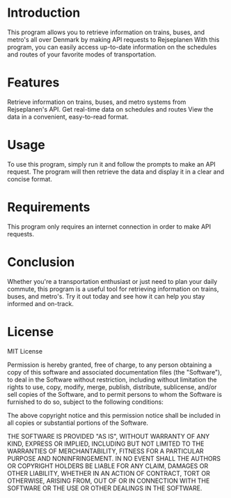 # Introduction
This program allows you to retrieve information on trains, buses, and metro's all over Denmark by making API requests to Rejseplanen
With this program, you can easily access up-to-date information on the schedules and routes of your favorite modes of transportation.

# Features
Retrieve information on trains, buses, and metro systems from Rejseplanen's API.
Get real-time data on schedules and routes
View the data in a convenient, easy-to-read format.

# Usage
To use this program, simply run it and follow the prompts to make an API request.
The program will then retrieve the data and display it in a clear and concise format.

# Requirements
This program only requires an internet connection in order to make API requests. 

# Conclusion
Whether you're a transportation enthusiast or just need to plan your daily commute, this program is a useful tool for retrieving information on trains, buses, and metro's. Try it out today and see how it can help you stay informed and on-track.

# License
MIT License

Permission is hereby granted, free of charge, to any person obtaining a copy
of this software and associated documentation files (the "Software"), to deal
in the Software without restriction, including without limitation the rights
to use, copy, modify, merge, publish, distribute, sublicense, and/or sell
copies of the Software, and to permit persons to whom the Software is
furnished to do so, subject to the following conditions:

The above copyright notice and this permission notice shall be included in all
copies or substantial portions of the Software.

THE SOFTWARE IS PROVIDED "AS IS", WITHOUT WARRANTY OF ANY KIND, EXPRESS OR
IMPLIED, INCLUDING BUT NOT LIMITED TO THE WARRANTIES OF MERCHANTABILITY,
FITNESS FOR A PARTICULAR PURPOSE AND NONINFRINGEMENT. IN NO EVENT SHALL THE
AUTHORS OR COPYRIGHT HOLDERS BE LIABLE FOR ANY CLAIM, DAMAGES OR OTHER
LIABILITY, WHETHER IN AN ACTION OF CONTRACT, TORT OR OTHERWISE, ARISING FROM,
OUT OF OR IN CONNECTION WITH THE SOFTWARE OR THE USE OR OTHER DEALINGS IN THE
SOFTWARE.
